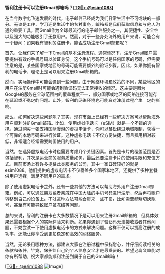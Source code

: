 **智利注册卡可以注册Gmail邮箱吗？[[TG💪+ @esim1088](https://t.me/s/esim1088)]**

在当今数字化飞速发展的时代，电子邮件已经成为我们日常生活中不可或缺的一部分。无论是工作、学习还是生活中的各种事务，邮箱都是我们获取信息和与他人沟通的重要工具。而Gmail作为全球最流行的电子邮件服务之一，其便捷性、安全性以及强大的功能吸引了无数用户。然而，对于一些身处海外的用户来说，可能会有一个疑问：如果我有智利的注册卡，能否成功注册Gmail邮箱呢？

首先，让我们来了解一下Gmail的基本注册流程。通常情况下，注册Gmail账户需要提供有效的手机号码以验证身份。这个手机号码可以是任何国家的号码，但需要注意的是，某些国家或地区的号码可能需要额外的验证步骤。因此，如果你拥有智利的电话卡，理论上是可以用来注册Gmail邮箱的。

然而，实际操作中可能会遇到一些问题。由于网络环境和政策的不同，某些地区的用户在注册Gmail时可能会遇到验证码无法正常接收的情况。这主要是因为Google的服务在全球范围内的覆盖程度不一，部分国家或地区的网络连接可能存在延迟或不稳定的问题。此外，智利的网络环境也可能会对注册过程产生一定的影响。

那么，如何解决这些问题呢？其实，现在市面上已经有一些解决方案可以帮助海外用户顺利注册Gmail邮箱。比如，使用虚拟电话卡（eSIM）就是一个不错的选择。通过购买一张支持国际漫游的虚拟电话卡，你可以轻松绕过地域限制，获得一个可靠的本地号码来进行验证。这种虚拟电话卡不仅方便快捷，而且费用相对较低，非常适合经常需要跨国使用的用户。

当然，在选择虚拟电话卡时也需要考虑几个关键因素。首先是卡片的覆盖范围是否包括智利，其次是运营商的服务质量如何，最后还要注意卡片的使用期限和充值方式。目前市场上有许多提供此类服务的公司，其中一家口碑较好的就是esim1088。他们提供的虚拟电话卡不仅覆盖多个国家和地区，还提供了多种套餐供用户选择，满足不同用户的需求。

除了使用虚拟电话卡之外，还有一些其他的方法可以帮助海外用户注册Gmail邮箱。例如，可以通过朋友或者亲戚在中国大陆的手机号码进行注册，然后再将账户转移到自己的设备上。不过这种方法可能会带来一些不便，比如需要频繁切换账号，甚至有可能导致账户被冻结等问题。

总的来说，智利的注册卡在大多数情况下是可以用来注册Gmail邮箱的，但具体效果还需要根据个人的实际体验来判断。如果你遇到了验证码无法接收或者其他问题，不妨尝试一下使用虚拟电话卡的方式来解决问题。这样不仅可以提高注册的成功率，还能让你享受到更加稳定和高效的网络服务。

当然，无论采用哪种方法，都建议大家在注册过程中保持耐心，并仔细阅读相关的条款和条件。毕竟，保护好自己的个人信息安全才是最重要的。希望这篇文章能对你有所帮助，祝大家都能顺利注册到属于自己的Gmail邮箱！

[[TG💪+ @esim1088](https://t.me/s/esim1088) ![Image](https://i.postimg.cc/4NQfJmqS/Snipaste-2025-05-13-00-14-12.png)]